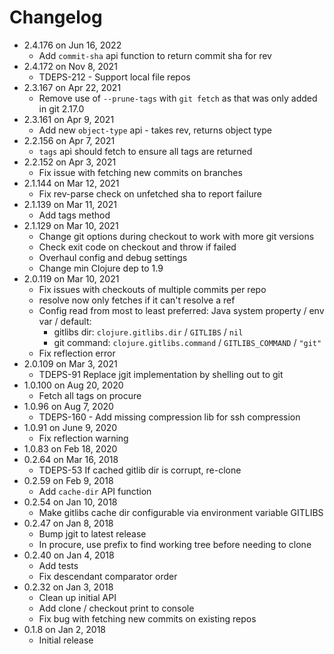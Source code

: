 Changelog
===========

* 2.4.176 on Jun 16, 2022
  * Add `commit-sha` api function to return commit sha for rev
* 2.4.172 on Nov 8, 2021
  * TDEPS-212 - Support local file repos
* 2.3.167 on Apr 22, 2021
  * Remove use of `--prune-tags` with `git fetch` as that was only added in git 2.17.0
* 2.3.161 on Apr 9, 2021
  * Add new `object-type` api - takes rev, returns object type
* 2.2.156 on Apr 7, 2021
  * `tags` api should fetch to ensure all tags are returned
* 2.2.152 on Apr 3, 2021
  * Fix issue with fetching new commits on branches
* 2.1.144 on Mar 12, 2021
  * Fix rev-parse check on unfetched sha to report failure
* 2.1.139 on Mar 11, 2021
  * Add tags method
* 2.1.129 on Mar 10, 2021
  * Change git options during checkout to work with more git versions
  * Check exit code on checkout and throw if failed
  * Overhaul config and debug settings
  * Change min Clojure dep to 1.9
* 2.0.119 on Mar 10, 2021
  * Fix issues with checkouts of multiple commits per repo
  * resolve now only fetches if it can't resolve a ref
  * Config read from most to least preferred: Java system property / env var / default:
    * gitlibs dir: `clojure.gitlibs.dir` / `GITLIBS` / `nil`
    * git command: `clojure.gitlibs.command` / `GITLIBS_COMMAND` / `"git"`
  * Fix reflection error
* 2.0.109 on Mar 3, 2021
  * TDEPS-91 Replace jgit implementation by shelling out to git
* 1.0.100 on Aug 20, 2020
  * Fetch all tags on procure
* 1.0.96 on Aug 7, 2020
  * TDEPS-160 - Add missing compression lib for ssh compression
* 1.0.91 on June 9, 2020
  * Fix reflection warning
* 1.0.83 on Feb 18, 2020
* 0.2.64 on Mar 16, 2018
  * TDEPS-53 If cached gitlib dir is corrupt, re-clone
* 0.2.59 on Feb 9, 2018
  * Add `cache-dir` API function
* 0.2.54 on Jan 10, 2018
  * Make gitlibs cache dir configurable via environment variable GITLIBS
* 0.2.47 on Jan 8, 2018 
  * Bump jgit to latest release
  * In procure, use prefix to find working tree before needing to clone
* 0.2.40 on Jan 4, 2018
  * Add tests
  * Fix descendant comparator order
* 0.2.32 on Jan 3, 2018
  * Clean up initial API
  * Add clone / checkout print to console
  * Fix bug with fetching new commits on existing repos
* 0.1.8 on Jan 2, 2018
  * Initial release
